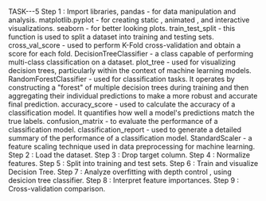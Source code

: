 TASK---5
Step 1 : Import libraries,
         pandas - for data manipulation and analysis.
         matplotlib.pyplot - for creating static , animated , and interactive visualizations.
         seaborn - for better looking plots.
         train_test_split - this function is used to split a dataset into training and testing sets.
         cross_val_score -  used to perform K-Fold cross-validation and obtain a score for each fold.
         DecisionTreeClassifier - a class capable of performing multi-class classification on a dataset.
         plot_tree - used for visualizing decision trees, particularly within the context of machine learning models.
         RandomForestClassifier - used for classification tasks. It operates by constructing a "forest" of multiple decision trees during training and then aggregating their individual predictions to make a more robust and accurate final prediction.
         accuracy_score - used to calculate the accuracy of a classification model. It quantifies how well a model's predictions match the true labels.
         confusion_matrix - to evaluate the performance of a classification model.
         classification_report - used to generate a detailed summary of the performance of a classification model.
         StandardScaler - a feature scaling technique used in data preprocessing for machine learning.
Step 2 : Load the dataset.
Step 3 : Drop target column.
Step 4 : Normalize features.
Step 5 : Split into training and test sets.
Step 6 : Train and visualize Decision Tree.
Step 7 : Analyze overfitting with depth control , using desicion tree classifier.
Step 8 : Interpret feature importances.
Step 9 : Cross-validation comparison.
